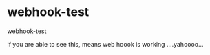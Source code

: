 # webhook-test
webhook-test

if you are able to see this, means web hoook is working ....yahoooo...
